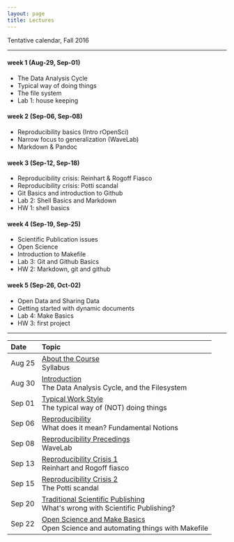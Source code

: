 ```yaml
---
layout: page
title: Lectures
---
```


Tentative calendar, Fall 2016

<hr>


#### week 1 (Aug-29, Sep-01)

- The Data Analysis Cycle
- Typical way of doing things
- The file system
- Lab 1: house keeping


#### week 2 (Sep-06, Sep-08)

- Reproducibility basics (Intro rOpenSci)
- Narrow focus to generalization (WaveLab)
- Markdown & Pandoc


#### week 3 (Sep-12, Sep-18)

- Reproducibility crisis: Reinhart & Rogoff Fiasco
- Reproducibility crisis: Potti scandal
- Git Basics and introduction to Github
- Lab 2: Shell Basics and Markdown
- HW 1: shell basics


#### week 4 (Sep-19, Sep-25)

- Scientific Publication issues
- Open Science
- Introduction to Makefile
- Lab 3: Git and Github Basics
- HW 2: Markdown, git and github


#### week 5 (Sep-26, Oct-02)

- Open Data and Sharing Data
- Getting started with dynamic documents
- Lab 4: Make Basics
- HW 3: first project


<hr>
<table>
  <thead>
    <tr>
      <th align="left">Date</th>
      <th align="left">Topic</th>
    </tr>
  </thead>
  <tbody>
    <tr>
      <td>Aug 25</td>
      <td><a href="00-about-course">About the Course</a><br>
        Syllabus
    </td>
    </tr>
    <tr>
      <td>Aug 30</td>
      <td><a href="01-intro-filesystem">Introduction</a><br>
        The Data Analysis Cycle, and the Filesystem</td>
    </tr>
    <tr>
      <td>Sep 01</td>
      <td><a href="02-typical-work-style">Typical Work Style</a><br>
        The typical way of (NOT) doing things</td>
    </tr>
    <tr>
      <td>Sep 06</td>
      <td><a href="03-reproducibility">Reproducibility</a><br>
        What does it mean? Fundamental Notions</td>
    </tr>
    <tr>
      <td>Sep 08</td>
      <td><a href="04-wavelab-markdown">Reproducibility Precedings</a><br>
        WaveLab</td>
    </tr>
    <tr>
      <td>Sep 13</td>
      <td><a href="05-crisis1-git-basics">Reproducibility Crisis 1</a><br>
        Reinhart and Rogoff fiasco</td>
    </tr>
    <tr>
      <td>Sep 15</td>
      <td><a href="06-crisis2-github-basics">Reproducibility Crisis 2</a><br>
        The Potti scandal</td>
    </tr>
    <tr>
      <td>Sep 20</td>
      <td><a href="07-traditional-publishing">Traditional Scientific Publishing</a><br>
        What's wrong with Scientific Publishing?</td>
    </tr>
    <tr>
      <td>Sep 22</td>
      <td><a href="08-makefile-basics">Open Science and Make Basics</a><br>
        Open Science and automating things with Makefile</td>
    </tr>
  </tbody>
</table>

